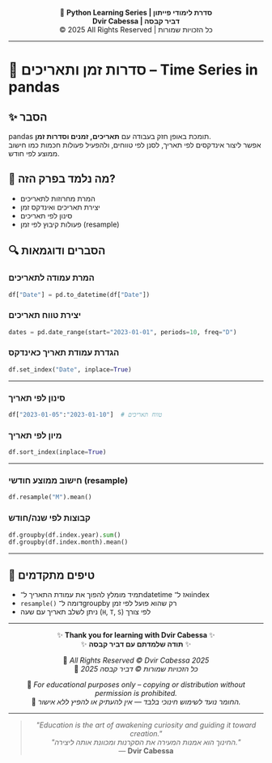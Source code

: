 <!-- DC_HEADER_START -->
<div align="center">

🐍 **Python Learning Series | סדרת לימודי פייתון**  
**Dvir Cabessa | דביר קבסה**  
© 2025 All Rights Reserved | כל הזכויות שמורות

</div>

---
<!-- DC_HEADER_END -->

# 📘 סדרות זמן ותאריכים – Time Series in pandas

## ✨ הסבר

pandas תומכת באופן חזק בעבודה עם **תאריכים, זמנים וסדרות זמן**.  
אפשר ליצור אינדקסים לפי תאריך, לסנן לפי טווחים, ולהפעיל פעולות חכמות כמו חישוב ממוצע לפי חודש.

## 🧠 מה נלמד בפרק הזה?
- המרת מחרוזות לתאריכים
- יצירת תאריכים ואינדקס זמן
- סינון לפי תאריכים
- פעולות קיבוץ לפי זמן (resample)

## 🔍 הסברים ודוגמאות

### המרת עמודה לתאריכים
```python
df["Date"] = pd.to_datetime(df["Date"])
```

### יצירת טווח תאריכים
```python
dates = pd.date_range(start="2023-01-01", periods=10, freq="D")
```

### הגדרת עמודת תאריך כאינדקס
```python
df.set_index("Date", inplace=True)
```

---

### סינון לפי תאריך
```python
df["2023-01-05":"2023-01-10"]  # טווח תאריכים
```

### מיון לפי תאריך
```python
df.sort_index(inplace=True)
```

---

### חישוב ממוצע חודשי (resample)
```python
df.resample("M").mean()
```

### קבוצות לפי שנה/חודש
```python
df.groupby(df.index.year).sum()
df.groupby(df.index.month).mean()
```

---

## 💬 טיפים מתקדמים

* תמיד מומלץ להפוך את עמודת התאריך ל־datetime ואז ל־index  
* `resample()` דומה ל־groupby רק שהוא פועל לפי זמן  
* ניתן לשלב תאריך עם שעה (`H`, `T`, `S`) לפי צורך

<!-- DC_FOOTER_START -->
---

<div align="center">

✨ **Thank you for learning with Dvir Cabessa** ✨  
✨ **תודה שלמדתם עם דביר קבסה** ✨  

📘 *All Rights Reserved © Dvir Cabessa 2025*  
📘 *כל הזכויות שמורות © דביר קבסה 2025*  

🔗 *For educational purposes only – copying or distribution without permission is prohibited.*  
🔗 *החומר נועד לשימוש חינוכי בלבד — אין להעתיק או להפיץ ללא אישור.*

---

> _"Education is the art of awakening curiosity and guiding it toward creation."_  
> _"החינוך הוא אמנות המעירה את הסקרנות ומכוונת אותה ליצירה."_  
> — **Dvir Cabessa**

</div>
<!-- DC_FOOTER_END -->

